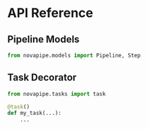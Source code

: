 # API Reference

## Pipeline Models

```python
from novapipe.models import Pipeline, Step
```

## Task Decorator

```python
from novapipe.tasks import task

@task()
def my_task(...):
    ...
```